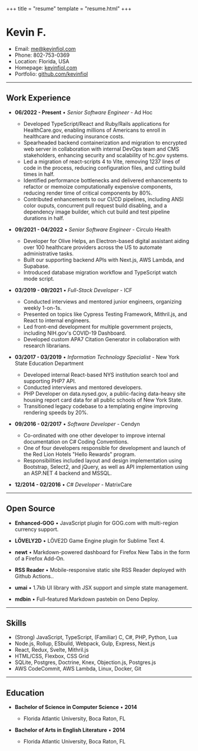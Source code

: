 +++
title = "resume"
template = "resume.html"
+++

# Kevin F.

* Email: [me@kevinfiol.com](mailto:me@kevinfiol.com)
* Phone: 802-753-0369
* Location: Florida, USA
* Homepage: [kevinfiol.com](https://www.kevinfiol.com)
* Portfolio: [github.com/kevinfiol](https://www.github.com/kevinfiol)

---

## Work Experience

* __06/2022 - Present__ • *Senior Software Engineer* - Ad Hoc
    * Developed TypeScript/React and Ruby/Rails applications for HealthCare.gov, enabling millions of Americans to enroll in healthcare and reducing insurance costs.
    * Spearheaded backend containerization and migration to encrypted web server in collaboration with internal DevOps team and CMS stakeholders, enhancing security and scalability of hc.gov systems.
    * Led a migration of react-scripts 4 to Vite, removing 1237 lines of code in the process, reducing configuration files, and cutting build times in half.
    * Identified performance bottlenecks and delivered enhancements to refactor or memoize computationally expensive components, reducing render time of critical components by 80%.
    * Contributed enhancements to our CI/CD pipelines, including ANSI color ouputs, concurrent pull request build disabling, and a dependency image builder, which cut build and test pipeline durations in half.

* __09/2021 - 04/2022__ • *Senior Software Engineer* - Circulo Health
    * Developer for Olive Helps, an Electron-based digital assistant aiding over 100 healthcare providers across the US to automate administrative tasks.
    * Built our supporting backend APIs with Next.js, AWS Lambda, and Supabase.
    * Introduced database migration workflow and TypeScript watch mode script.

* __03/2019 - 09/2021__ • *Full-Stack Developer* - ICF
    * Conducted interviews and mentored junior engineers, organizing weekly 1-on-1s.
    * Presented on topics like Cypress Testing Framework, Mithril.js, and React to internal engineers.
    * Led front-end development for multiple government projects, including NIH.gov's COVID-19 Dashboard.
    * Developed custom APA7 Citation Generator in collaboration with research librarians.

* __03/2017 - 03/2019__ • *Information Technology Specialist* - New York State Education Department
    * Developed internal React-based NYS institution search tool and supporting PHP7 API.
    * Conducted interviews and mentored developers.
    * PHP Developer on data.nysed.gov, a public-facing data-heavy site housing report card data for all public schools of New York State.
    * Transitioned legacy codebase to a templating engine improving rendering speeds by 20%.

* __09/2016 - 02/2017__ • *Software Developer* - Cendyn
    * Co-ordinated with one other developer to improve internal documentation on C# Coding Conventions.
    * One of four developers responsible for development and launch of the Red Lion Hotels "Hello Rewards" program.
    * Responsibilities included layout and design implementation using Bootstrap, Select2, and jQuery, as well as API implementation using an ASP.NET 4 backend and MSSQL.

* __12/2014 - 02/2016__ • *C# Developer* - MatrixCare

---

## Open Source

* **Enhanced-GOG** • JavaScript plugin for GOG.com with multi-region currency support.

* **LÖVELY2D** • LÖVE2D Game Engine plugin for Sublime Text 4.

* **newt** • Markdown-powered dashboard for Firefox New Tabs in the form of a Firefox Add-On.

* **RSS Reader** • Mobile-responsive static site RSS Reader deployed with Github Actions..

* **umai** • 1.7kb UI library with JSX support and simple state management.

* **mdbin** • Full-featured Markdown pastebin on Deno Deploy.

---

## Skills

* (Strong) JavaScript, TypeScript, (Familiar) C, C#, PHP, Python, Lua
* Node.js, Rollup, ESbuild, Webpack, Gulp, Express, Next.js
* React, Redux, Svelte, Mithril.js
* HTML/CSS, Flexbox, CSS Grid
* SQLite, Postgres, Doctrine, Knex, Objection.js, Postgres.js
* AWS CodeCommit, AWS Lambda, Linux, Docker, Git

---

## Education

* **Bachelor of Science in Computer Science** • __2014__
    * Florida Atlantic University, Boca Raton, FL

* **Bachelor of Arts in English Literature** • __2014__
    * Florida Atlantic University, Boca Raton, FL
